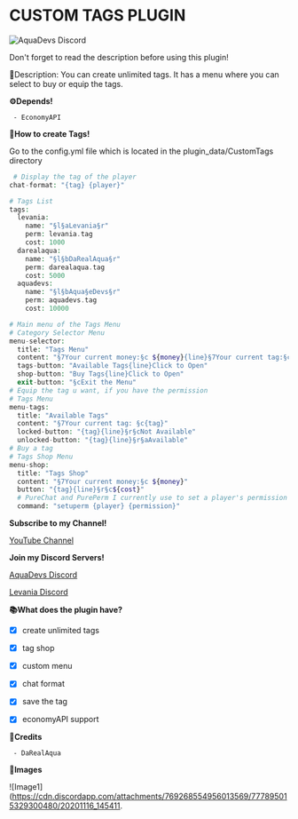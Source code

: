  # CUSTOM TAGS PLUGIN

<img src="https://discordapp.com/api/guilds/646732504744853518/widget.png?style=shield" alt="AquaDevs Discord"/>

 Don't forget to read the description before using this plugin! 

 📜Description: You can create unlimited tags. It has a menu where you can select to buy or equip the tags. 


 **⚙️Depends!**

```
 - EconomyAPI
```




 **📖How to create Tags!**

 Go to the config.yml file which is located in the plugin_data/CustomTags directory

```php
 # Display the tag of the player
chat-format: "{tag} {player}"

# Tags List
tags:
  levania:
    name: "§l§aLevania§r"
    perm: levania.tag
    cost: 1000
  darealaqua:
    name: "§l§bDaRealAqua§r"
    perm: darealaqua.tag
    cost: 5000
  aquadevs:
    name: "§l§bAqua§eDevs§r"
    perm: aquadevs.tag
    cost: 10000

# Main menu of the Tags Menu
# Category Selector Menu
menu-selector:
  title: "Tags Menu"
  content: "§7Your current money:§c ${money}{line}§7Your current tag:§c {tag}{line}§r§7Select a category"
  tags-button: "Available Tags{line}Click to Open"
  shop-button: "Buy Tags{line}Click to Open"
  exit-button: "§cExit the Menu"
# Equip the tag u want, if you have the permission
# Tags Menu
menu-tags:
  title: "Available Tags"
  content: "§7Your current tag: §c{tag}"
  locked-button: "{tag}{line}§r§cNot Available"
  unlocked-button: "{tag}{line}§r§aAvailable"
# Buy a tag
# Tags Shop Menu
menu-shop:
  title: "Tags Shop"
  content: "§7Your current money:§c ${money}"
  button: "{tag}{line}§r§c${cost}"
  # PureChat and PurePerm I currently use to set a player's permission but if you want you can use your own plugin.
  command: "setuperm {player} {permission}"
```

 **Subscribe to my Channel!**

 [YouTube Channel](https://youtube.com/c/AlexItz16%E3%83%84Nspe)



 **Join my Discord Servers!**

 [AquaDevs Discord](https://discord.gg/5pxFZHmsC7)

 [Levania Discord](https://discord.gg/Axa33MgXJ9)

 


 **📚What does the plugin have?**

 - [x] create unlimited tags
 - [x] tag shop
 - [x] custom menu
 - [x] chat format
 - [x] save the tag 
 - [x] economyAPI support



 **👥Credits**
```
 - DaRealAqua
```


 **📸Images**
 
 ![Image1](https://cdn.discordapp.com/attachments/769268554956013569/777895015329300480/20201116_145411.
